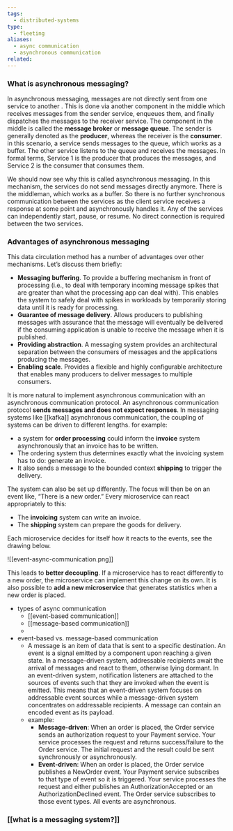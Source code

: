 ```yaml
---
tags:
  - distributed-systems
type:
  - fleeting
aliases:
  - async communication
  - asynchronous communication
related:
---
```


### What is asynchronous messaging?

In asynchronous messaging, messages are not directly sent from one service to another . This is done via another component in the middle which receives messages from the sender service, enqueues them, and finally dispatches the messages to the receiver service. The component in the middle is called the **message broker** or **message queue**. The sender is generally denoted as the **producer**, whereas the receiver is the **consumer**.
in this scenario, a service sends messages to the queue, which works as a buffer. The other service listens to the queue and receives the messages. In formal terms, Service 1 is the producer that produces the messages, and Service 2 is the consumer that consumes them.


We should now see why this is called asynchronous messaging. In this mechanism, the services do not send messages directly anymore. There is the middleman, which works as a buffer. So there is no further synchronous communication between the services as the client service receives a response at some point and asynchronously handles it. Any of the services can independently start, pause, or resume. No direct connection is required between the two services.

### Advantages of asynchronous messaging

This data circulation method has a number of advantages over other mechanisms. Let’s discuss them briefly:
- **Messaging buffering**. To provide a buffering mechanism in front of processing (i.e., to deal with temporary incoming message spikes that are greater than what the processing app can deal with). This enables the system to safely deal with spikes in workloads by temporarily storing data until it is ready for processing.
- **Guarantee of message delivery**. Allows producers to publishing messages with assurance that the message will eventually be delivered if the consuming application is unable to receive the message when it is published.
- **Providing abstraction**. A messaging system provides an architectural separation between the consumers of messages and the applications producing the messages.
- **Enabling scale**. Provides a flexible and highly configurable architecture that enables many producers to deliver messages to multiple consumers.


It is more natural to implement asynchronous communication with an asynchronous communication protocol. An asynchronous communication protocol **sends messages and does not expect responses**. In messaging systems like [[kafka]] asynchronous communication, the coupling of systems can be driven to different lengths.
for example:
- a system for **order processing** could inform the **invoice** system asynchronously that an invoice has to be written.
- The ordering system thus determines exactly what the invoicing system has to do: generate an invoice.
- It also sends a message to the bounded context **shipping** to trigger the delivery.

The system can also be set up differently. The focus will then be on an event like, “There is a new order.” Every microservice can react appropriately to this:

- The **invoicing** system can write an invoice.
- The **shipping** system can prepare the goods for delivery.

Each microservice decides for itself how it reacts to the events, see the drawing below.

![[event-async-communication.png]]


This leads to **better decoupling**. If a microservice has to react differently to a new order, the microservice can implement this change on its own.
It is also possible to **add a new microservice** that generates statistics when a new order is placed.


- types of async communication 
	- [[event-based communication]]
	- [[message-based communication]]
	- 
- event-based vs. message-based communication
	-  A message is an item of data that is sent to a specific destination. An event is a signal emitted by a component upon reaching a given state. In a message-driven system, addressable recipients await the arrival of messages and react to them, otherwise lying dormant. In an event-driven system, notification listeners are attached to the sources of events such that they are invoked when the event is emitted. This means that an event-driven system focuses on addressable event sources while a message-driven system concentrates on addressable recipients. A message can contain an encoded event as its payload.
	- example:
		-  **Message-driven**: When an order is placed, the Order service sends an authorization request to your Payment service. Your service processes the request and returns success/failure to the Order service. The initial request and the result could be sent synchronously or asynchronously.
		- **Event-driven**: When an order is placed, the Order service publishes a NewOrder event. Your Payment service subscribes to that type of event so it is triggered. Your service processes the request and either publishes an AuthorizationAccepted or an AuthorizationDeclined event. The Order service subscribes to those event types. All events are asynchronous.


### [[what is a messaging system?]]
